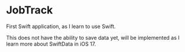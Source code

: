# JobTrack

First Swift application, as I learn to use Swift.

This does not have the ability to save data yet, will be implemented as I learn more about SwiftData in iOS 17.
